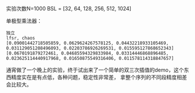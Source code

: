 实验次数N=1000
BSL = [32, 64, 128, 256, 512, 1024]

单极型乘法器：
```
独立
lfsr, chaos
[0.09001442718505859, 0.0629624267578125, 0.04432218933105469, 0.031129051208496093, 0.02203786926269531, 0.015595127868652343]
[0.0670191879272461, 0.04685594329833984, 0.03314446868896485, 0.023625114440917968, 0.01650875549316406, 0.011578114318847657]
```

通宵做了一个晚上的实验，终于试出来了一个简单的双三次插值的demo，这个东西精度实在是有点低，各种问题，稳定性非常差， 拿整个序列的不同段精度相差会比较大。
